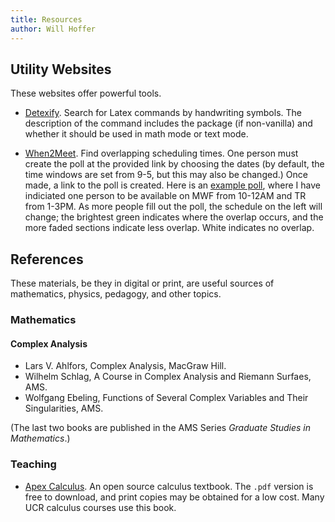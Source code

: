 ```yaml
---
title: Resources
author: Will Hoffer
---
```

## Utility Websites
These websites offer powerful tools. 

- [Detexify](http://detexify.kirelabs.org/classify.html). Search for Latex commands by handwriting symbols. The description of the command includes the package (if non-vanilla) and whether it should be used in math mode or text mode.

- [When2Meet](https://www.when2meet.com/). Find overlapping scheduling times. One person must create the poll at the provided link by choosing the dates (by default, the time windows are set from 9-5, but this may also be changed.) Once made, a link to the poll is created. Here is an [example poll](https://www.when2meet.com/?8850031-8Z6ku), where I have indiciated one person to be available on MWF from 10-12AM and TR from 1-3PM. As more people fill out the poll, the schedule on the left will change; the brightest green indicates where the overlap occurs, and the more faded sections indicate less overlap. White indicates no overlap.


## References
These materials, be they in digital or print, are useful sources of mathematics, physics, pedagogy, and other topics.

### Mathematics

#### Complex Analysis

- Lars V. Ahlfors, Complex Analysis, MacGraw Hill.
- Wilhelm Schlag, A Course in Complex Analysis and Riemann Surfaes, AMS.
- Wolfgang Ebeling, Functions of Several Complex Variables and Their
Singularities, AMS.

(The last two books are published in the AMS Series *Graduate  Studies in Mathematics*.)

### Teaching

- [Apex Calculus](http://www.apexcalculus.com/). An open source calculus textbook. The `.pdf` version is free to download, and print copies may be obtained for a low cost. Many UCR calculus courses use this book.

